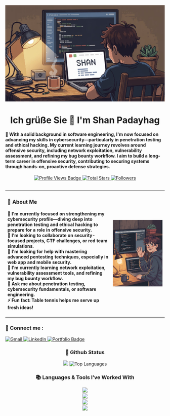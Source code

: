 <div>
  <img src="master-head.jpeg" alt="Master Head" style="width:auto; height:auto" />
</div>

<h1 align="center">Ich grüße Sie 🙏 I'm Shan Padayhag</h1>

<h4 align="left">🌟 With a solid background in software engineering, I'm now focused on advancing my skills in cybersecurity—particularly in penetration testing and ethical hacking. My current learning journey revolves around offensive security, including network exploitation, vulnerability assessment, and refining my bug bounty workflow. I aim to build a long-term career in offensive security, contributing to securing systems through hands-on, proactive defense strategies.</h4>

<div align="center">
  <a href="https://github.com/shanpadayhag" target="_blank">
    <img src="https://komarev.com/ghpvc/?username=shanpadayhag&label=Profile%20views&color=5e81ac&style=for-the-badge" alt="Profile Views Badge" />
  </a>

  <a href="https://github.com/shanpadayhag?tab=repositories&sort=stargazers" target="_blank">
    <img alt="Total Stars" title="Total stars on GitHub"
       src="https://img.shields.io/github/stars/shanpadayhag?style=for-the-badge&label=Stars&color=bf616a&logo=github" />
  </a>

  <a href="https://github.com/shanpadayhag?tab=followers" target="_blank">
    <img alt="Followers" title="Follow me on GitHub"
       src="https://img.shields.io/github/followers/shanpadayhag?style=for-the-badge&label=Followers&color=5e81ac&logo=github" />
  </a>
</div>

<br />

<table width="100%" cellspacing="0" cellpadding="0">
  <tr>
    <td align="left" valign="middle" width="66%">
      <h3>💫 About Me</h3>
      <h4>🔐 I'm currently focused on strengthening my cybersecurity profile—diving deep into penetration testing and ethical hacking to prepare for a role in offensive security.<br>🤝 I'm looking to collaborate on security-focused projects, CTF challenges, or red team simulations.<br>🧠 I'm looking for help with mastering advanced pentesting techniques, especially in web app and mobile security.<br>🌱 I'm currently learning network exploitation, vulnerability assessment tools, and refining my bug bounty workflow.<br>💬 Ask me about penetration testing, cybersecurity fundamentals, or software engineering.<br>⚡️ Fun fact: Table tennis helps me serve up fresh ideas!</h4>
    </td>
    <td align="right" valign="middle" width="34%">
      <img alt="coding-gif" width="450" src="introduction.jpeg">
    </td>
  </tr>
</table>

<div align="left">
  <h3>🧲 Connect me :</h3>
  <a href="mailto:shanpadayhag@gmail.com">
    <img width="60px" src="https://play-lh.googleusercontent.com/MaRCSacmqLlbSST5m_sJUb_tE9pTresHYgwpd4gInpcj_NVGbjLCnTe96Yx5zz893bA=w480-h960" alt="Gmail" />
  </a>

  <a href="https://www.linkedin.com/in/shanpadayhag" target="_blank">
    <img width="60px" src="https://cdn-icons-png.freepik.com/256/2496/2496097.png?semt=ais_hybrid" alt="LinkedIn" />
  </a>

  <a href="https://shanpadayhag.github.io/" target="_blank">
    <img width="60px" src="https://is1-ssl.mzstatic.com/image/thumb/Purple221/v4/64/a8/f0/64a8f040-e207-e01a-f2e3-2e5d75c68447/AppIcon-1x_U007emarketing-0-11-0-85-220-0.png/350x350.png?" alt="Portfolio Badge">
  </a>
</div>

<h3 align="center">🌱 Github Status</h3>
<div align="center">
  <img width="435" src="https://github-readme-stats.vercel.app/api?username=shanpadayhag&count_private=true&show_icons=true&theme=nord&rank_icon=github&border_radius=10"/>
  <img width="330" src="https://github-readme-stats.vercel.app/api/top-langs/?username=shanpadayhag&theme=nord&hide_border=false&include_all_commits=false&count_private=false&layout=compact" alt="Top Languages">
</div>

<h3 align="center">📚 Languages & Tools I’ve Worked With</h3>

<div align="center">
  <img src="https://skillicons.dev/icons?i=androidstudio,kotlin,nodejs,mongodb,gitlab,raspberrypi,react,nextjs,tailwind" /><br>
    <img src="https://skillicons.dev/icons?i=bootstrap,html,css,vscode,github,git,notion,figma,pycharm" /><br>
    <img src="https://skillicons.dev/icons?i=c,bash,kali,arch,ubuntu,python,javascript,mysql,dotnet" /><br>
    <img src="https://skillicons.dev/icons?i=cpp,cs,vim,java,htmx,debian,neovim,atom,pwsh" /><br>
</div>
